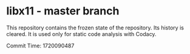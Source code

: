 # libx11 - master branch

This repository contains the frozen state of the repository.
Its history is cleared. It is used only for static code
analysis with Codacy.

Commit Time: 1720090487